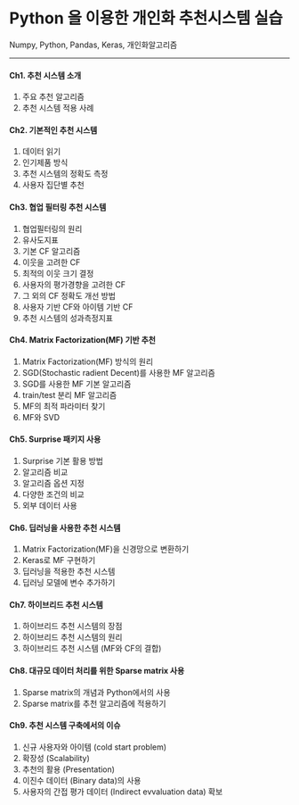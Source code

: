 # Python 을 이용한 개인화 추천시스템 실습

Numpy, Python, Pandas, Keras, 개인화알고리즘

---

#### Ch1. 추천 시스템 소개
  1. 주요 추천 알고리즘
  2. 추천 시스템 적용 사례


#### Ch2. 기본적인 추천 시스템
  1. 데이터 읽기
  2. 인기제품 방식
  3. 추천 시스템의 정확도 측정
  4. 사용자 집단별 추천


#### Ch3. 협업 필터링 추천 시스템
  1. 협업필터링의 원리
  2. 유사도지표
  3. 기본 CF 알고리즘
  4. 이웃을 고려한 CF
  5. 최적의 이웃 크기 결정
  6. 사용자의 평가경향을 고려한 CF
  7. 그 외의 CF 정확도 개선 방법
  8. 사용자 기반 CF와 아이템 기반 CF
  9. 추천 시스템의 성과측정지표

#### Ch4. Matrix Factorization(MF) 기반 추천 
  1. Matrix Factorization(MF) 방식의 원리
  2. SGD(Stochastic radient Decent)를 사용한 MF 알고리즘
  3. SGD를 사용한 MF 기본 알고리즘
  4. train/test 분리 MF 알고리즘
  5. MF의 최적 파라미터 찾기
  6. MF와 SVD

#### Ch5. Surprise 패키지 사용
  1. Surprise 기본 활용 방법
  2. 알고리즘 비교
  3. 알고리즘 옵션 지정
  4. 다양한 조건의 비교
  5. 외부 데이터 사용

#### Ch6. 딥러닝을 사용한 추천 시스템
  1. Matrix Factorization(MF)을 신경망으로 변환하기
  2. Keras로 MF 구현하기
  3. 딥러닝을 적용한 추천 시스템
  4. 딥러닝 모델에 변수 추가하기

#### Ch7. 하이브리드 추천 시스템
  1. 하이브리드 추천 시스템의 장점
  2. 하이브리드 추천 시스템의 원리
  3. 하이브리드 추천 시스템 (MF와 CF의 결합)

#### Ch8. 대규모 데이터 처리를 위한 Sparse matrix 사용
  1. Sparse matrix의 개념과 Python에서의 사용
  2. Sparse matrix를 추천 알고리즘에 적용하기

#### Ch9. 추천 시스템 구축에서의 이슈
  1. 신규 사용자와 아이템 (cold start problem)
  2. 확장성 (Scalability)
  3. 추천의 활용 (Presentation)
  4. 이진수 데이터 (Binary data)의 사용
  5. 사용자의 간접 평가 데이터 (Indirect evvaluation data) 확보
